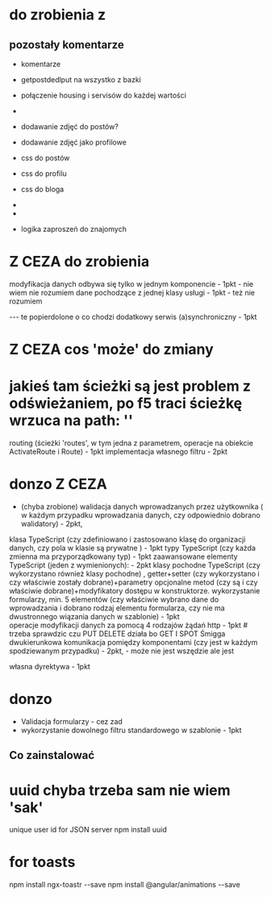 # do zrobienia z 


## pozostały komentarze
- komentarze
- getpostdedlput na wszystko z bazki
- połączenie housing i servisów do każdej wartości
- 
- dodawanie zdjęć do postów?
- dodawanie zdjęć jako profilowe
- css do postów
- css do profilu
- css do bloga
- 
- 

- logika zaproszeń do znajomych

# Z CEZA do zrobienia



modyfikacja danych odbywa się tylko w jednym komponencie - 1pkt - nie wiem nie rozumiem
dane pochodzące z jednej klasy usługi - 1pkt - też nie rozumiem

 --- te popierdolone o co chodzi
dodatkowy serwis (a)synchroniczny - 1pkt




# Z CEZA cos 'może' do zmiany

# jakieś tam ścieżki są jest problem z odświeżaniem, po f5 traci ścieżkę wrzuca na path: ''
routing (ścieżki 'routes', w tym jedna z parametrem, operacje na obiekcie ActivateRoute i Route) - 1pkt
implementacja własnego filtru - 2pkt

# donzo Z CEZA 

- (chyba zrobione) walidacja danych wprowadzanych przez użytkownika ( w każdym przypadku wprowadzania danych, czy odpowiednio dobrano walidatory) - 2pkt,

klasa TypeScript (czy zdefiniowano i zastosowano klasę do organizacji danych, czy pola w klasie są prywatne ) - 1pkt
typy TypeScript (czy każda zmienna ma przyporządkowany typ) - 1pkt
zaawansowane elementy TypeScript (jeden z wymienionych): - 2pkt
klasy pochodne TypeScript (czy wykorzystano również klasy pochodne) ,
getter+setter (czy wykorzystano i  czy właściwie zostały dobrane)+parametry opcjonalne metod (czy są i czy właściwie dobrane)+modyfikatory dostępu w konstruktorze.
wykorzystanie formularzy, min. 5 elementów (czy właściwie wybrano dane do wprowadzania i dobrano rodzaj elementu formularza, czy nie ma dwustronnego wiązania danych w szablonie) - 1pkt    
operacje modyfikacji danych za pomocą 4 rodzajów żądań http - 1pkt # trzeba sprawdzic czu PUT DELETE działa bo GET I SPOT Śmigga
dwukierunkowa komunikacja pomiędzy komponentami (czy jest w każdym spodziewanym przypadku) - 2pkt, - może nie jest wszędzie ale jest

własna dyrektywa - 1pkt


# donzo 
- Validacja formularzy - cez zad
- wykorzystanie dowolnego filtru standardowego w szablonie  - 1pkt

## Co zainstalować 

# uuid chyba trzeba sam nie wiem 'sak'
unique user id for JSON server
npm install uuid
# for toasts
npm install ngx-toastr --save
npm install @angular/animations --save